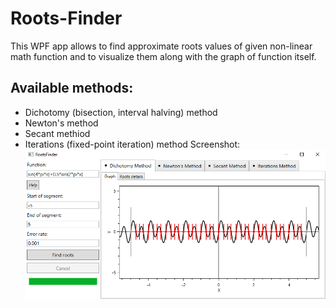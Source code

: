 # Roots-Finder
This WPF app allows to find approximate roots values of given non-linear math function and to visualize them along with the graph of function itself.
## Available methods:
* Dichotomy (bisection, interval halving) method
* Newton's method
* Secant methiod
* Iterations (fixed-point iteration) method
Screenshot:\
![screenshot](RootsFinder/screenshot.png)
